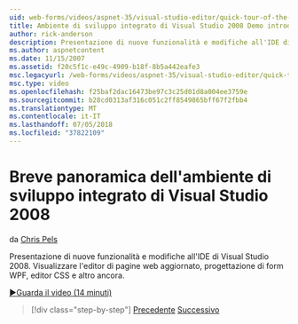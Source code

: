 ```yaml
---
uid: web-forms/videos/aspnet-35/visual-studio-editor/quick-tour-of-the-visual-studio-2008-integrated-development-environment
title: Ambiente di sviluppo integrato di Visual Studio 2008 Demo introduttiva | Microsoft Docs
author: rick-anderson
description: Presentazione di nuove funzionalità e modifiche all'IDE di Visual Studio 2008. Visualizzare l'editor di pagine web aggiornato, progettazione di form WPF, editor CSS e altro ancora.
ms.author: aspnetcontent
ms.date: 11/15/2007
ms.assetid: f20c5f1c-e49c-4909-b18f-8b5a442eafe3
msc.legacyurl: /web-forms/videos/aspnet-35/visual-studio-editor/quick-tour-of-the-visual-studio-2008-integrated-development-environment
msc.type: video
ms.openlocfilehash: f25baf2dac16473be97c3c25d01d8a004ee3759e
ms.sourcegitcommit: b28cd0313af316c051c2ff8549865bff67f2fbb4
ms.translationtype: MT
ms.contentlocale: it-IT
ms.lasthandoff: 07/05/2018
ms.locfileid: "37822109"
---
```

<a name="quick-tour-of-the-visual-studio-2008-integrated-development-environment"></a>Breve panoramica dell'ambiente di sviluppo integrato di Visual Studio 2008
====================
da [Chris Pels](https://twitter.com/chrispels)

Presentazione di nuove funzionalità e modifiche all'IDE di Visual Studio 2008. Visualizzare l'editor di pagine web aggiornato, progettazione di form WPF, editor CSS e altro ancora.

[&#9654;Guarda il video (14 minuti)](https://channel9.msdn.com/Blogs/ASP-NET-Site-Videos/quick-tour-of-the-visual-studio-2008-integrated-development-environment)

> [!div class="step-by-step"]
> [Precedente](intellisense-for-jscript-and-aspnet-ajax.md)
> [Successivo](creating-and-modifying-a-css-file.md)
